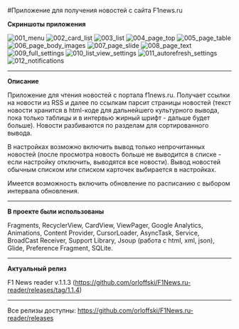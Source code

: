 #Приложение для получения новостей с сайта F1news.ru

<b>Скриншоты приложения</b>

![001_menu](https://cloud.githubusercontent.com/assets/12079742/20998812/9ecd4a1e-bd21-11e6-9d5b-46972bd5de88.png)
![002_card_list](https://cloud.githubusercontent.com/assets/12079742/20998813/9ed06f3c-bd21-11e6-99bd-3d23c20f18e0.png)
![003_list](https://cloud.githubusercontent.com/assets/12079742/20998814/9ed34e96-bd21-11e6-9395-12094227049e.png)
![004_page_top](https://cloud.githubusercontent.com/assets/12079742/20998815/9ed8fbd4-bd21-11e6-865c-a93707e713b2.png)
![005_page_table](https://cloud.githubusercontent.com/assets/12079742/20998816/9edaf574-bd21-11e6-980c-4f53f2f9f891.png)
![006_page_body_images](https://cloud.githubusercontent.com/assets/12079742/20998817/9ede9ab2-bd21-11e6-852e-85e5d1599504.png)
![007_page_slide](https://cloud.githubusercontent.com/assets/12079742/20998818/9ee96294-bd21-11e6-873f-3fd23ec4ce49.png)
![008_page_text](https://cloud.githubusercontent.com/assets/12079742/20998819/9eef74e0-bd21-11e6-85b3-d500830c5907.png)
![009_full_settings](https://cloud.githubusercontent.com/assets/12079742/20998820/9ef199be-bd21-11e6-9b1e-3de95fb52fb2.png)
![010_list_view_settings](https://cloud.githubusercontent.com/assets/12079742/20998821/9ef4d282-bd21-11e6-8283-448ac8081861.png)
![011_autorefresh_settings](https://cloud.githubusercontent.com/assets/12079742/20998822/9efa7642-bd21-11e6-82cd-3a57c3e7dd85.png)
![012_notifications](https://cloud.githubusercontent.com/assets/12079742/20998823/9efd5844-bd21-11e6-8604-2a7571568fe7.png)

***
<b>Описание</b>

Приложение для чтения новостей с портала f1news.ru. Получает ссылки на новости из RSS и далее по ссылкам парсит страницы новостей (текст новости хранится в html-коде для дальнейшего культурного вывода, пока только таблицы и в интервью жирный шрифт - дальше будет больше). Новости разбиваются по разделам для сортированного вывода. 

В настройках возможно включить вывод только непрочитанных новостей (после просмотра новость больше не выводится в списке - если настройку отключить, выводятся все новости). Вывод новостей обычным списком или списком карточек выбирается в настройках.

Имеется возможность включить обновление по расписанию с выбором интервала обновления.

***
<b>В проекте были использованы</b>

Fragments, RecyclerView, CardView, ViewPager, Google Analytics, Animations, Content Provider, CursorLoader, AsyncTask, Service, BroadCast Receiver, Support Library, Jsoup (работа с html, xml, json), Glide, Preference Fragment, SQLite.

***
<b>Актуальный релиз</b>

F1 News reader v.1.1.3 (https://github.com/orloffski/F1News.ru-reader/releases/tag/1.1.4)

***
Все релизы доступны: https://github.com/orloffski/F1News.ru-reader/releases
